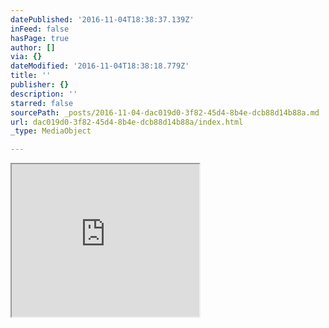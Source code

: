 ```yaml
---
datePublished: '2016-11-04T18:38:37.139Z'
inFeed: false
hasPage: true
author: []
via: {}
dateModified: '2016-11-04T18:38:18.779Z'
title: ''
publisher: {}
description: ''
starred: false
sourcePath: _posts/2016-11-04-dac019d0-3f82-45d4-8b4e-dcb88d14b88a.md
url: dac019d0-3f82-45d4-8b4e-dcb88d14b88a/index.html
_type: MediaObject

---
```

<iframe src="https://the-grid.github.io/ed-userhtml/?g=eJyVkE9PhDAQxb9KL9KLbqEBRUMxbLLeDIl_zqa0w7YutE1bRL69LHvx4MVkMsm8ZH5571W693wEFLxgWMXowgMh1oD0-gt2w3kJOxIYO5CPQktGyyI9PO3LLNs3h-K-SDyEP-QrmuU0LxI-RXWChTXNzfIyZTZ__9QuDQmMjCazfI3cx9awDKNZy6gYzu9u3TdGCvRRRYZpWZ7PzWRnvQTPcIrrN6UDWocbtFmTIFHF0Uo7wvr10Q3cnFaKh_5XrL7XYsuD62ctvA22j6jd1IrwGkkrphFMvEbOzuBXZrf8B0tm6LhzAdcXKGrNoM3G3lXk0nT9Awe4eq4" height="244" style=""></iframe>